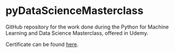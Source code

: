 # pyDataScienceMasterclass
 GitHub repository for the work done during the Python for Machine Learning and Data Science Masterclass, offered in Udemy.

 Certificate can be found [here](https://www.udemy.com/certificate/UC-7b00ccc2-f87d-46d7-8b49-aa5e81ab9a90/).
